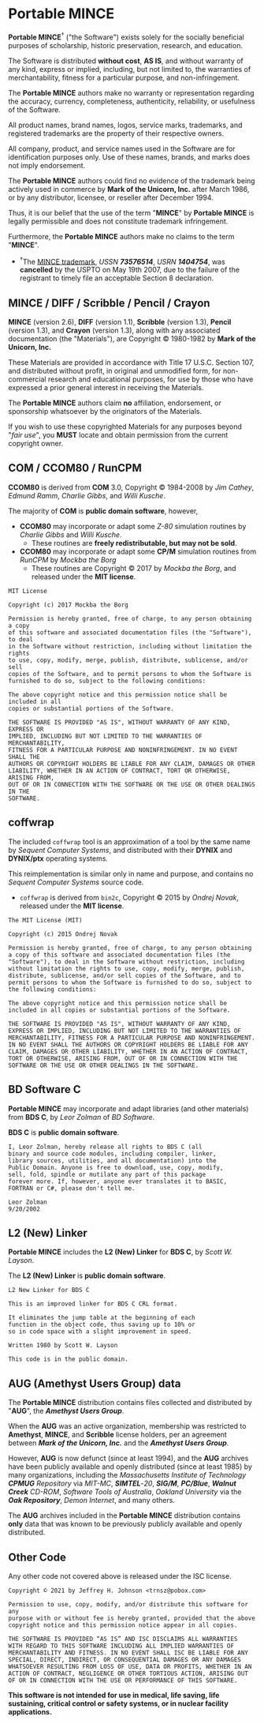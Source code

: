 # Portable MINCE

**Portable MINCE**<sup>†</sup> ("the Software") exists solely for the socially beneficial purposes of scholarship, historic preservation, research, and education.

The Software is distributed **without cost**, **AS IS**, and without warranty of any kind, express or implied, including, but not limited to, the warranties of merchantability, fitness for a particular purpose, and non-infringement.

The **Portable MINCE** authors make no warranty or representation regarding the accuracy, currency, completeness, authenticity, reliability, or usefulness of the Software.

All product names, brand names, logos, service marks, trademarks, and registered trademarks are the property of their respective owners.

All company, product, and service names used in the Software are for identification purposes only. Use of these names, brands, and marks does not imply endorsement.

The **Portable MINCE** authors could find no evidence of the trademark being actively used in commerce by **Mark of the Unicorn, Inc.** after March 1986, or by any distributor, licensee, or reseller after December 1994.

Thus, it is our belief that the use of the term "**MINCE**" by **Portable MINCE** is legally permissible and does not constitute trademark infringement.

Furthermore, the **Portable MINCE** authors make no claims to the term "**MINCE**".

* <sup>†</sup>The [MINCE trademark](legal/73576514.pdf), _USSN **73576514**_, _USRN **1404754**_, was **cancelled** by the USPTO on May 19th 2007, due to the failure of the registrant to timely file an acceptable Section 8 declaration.

## MINCE / DIFF / Scribble / Pencil / Crayon

**MINCE** (version 2.6), **DIFF** (version 1.1), **Scribble** (version 1.3), **Pencil** (version 1.3), and **Crayon** (version 1.3), along with any associated documentation (the "Materials"), are Copyright © 1980-1982 by **Mark of the Unicorn, Inc.**

These Materials are provided in accordance with Title 17 U.S.C. Section 107, and distributed without profit, in original and unmodified form, for non-commercial research and educational purposes, for use by those who have expressed a prior general interest in receiving the Materials.

The **Portable MINCE** authors claim **no** affiliation, endorsement, or sponsorship whatsoever by the originators of the Materials.

If you wish to use these copyrighted Materials for any purposes beyond "*fair use*", you **MUST** locate and obtain permission from the current copyright owner.

## COM / CCOM80 / RunCPM

**CCOM80** is derived from **COM** 3.0, Copyright © 1984-2008 by *Jim* *Cathey*, *Edmund* *Ramm*, *Charlie* *Gibbs*, and *Willi* *Kusche*.

The majority of **COM** is **public domain software**, however,

* **CCOM80** may incorporate or adapt some *Z-80* simulation routines by *Charlie* *Gibbs* and *Willi* *Kusche*.
  * These routines are **freely redistributable, but may not be sold**.
* **CCOM80** may incorporate or adapt some **CP/M** simulation routines from *RunCPM* by *Mockba the Borg*
  * These routines are Copyright © 2017 by *Mockba the Borg*, and released under the **MIT license**.

```text
MIT License

Copyright (c) 2017 Mockba the Borg

Permission is hereby granted, free of charge, to any person obtaining a copy
of this software and associated documentation files (the "Software"), to deal
in the Software without restriction, including without limitation the rights
to use, copy, modify, merge, publish, distribute, sublicense, and/or sell
copies of the Software, and to permit persons to whom the Software is
furnished to do so, subject to the following conditions:

The above copyright notice and this permission notice shall be included in all
copies or substantial portions of the Software.

THE SOFTWARE IS PROVIDED "AS IS", WITHOUT WARRANTY OF ANY KIND, EXPRESS OR
IMPLIED, INCLUDING BUT NOT LIMITED TO THE WARRANTIES OF MERCHANTABILITY,
FITNESS FOR A PARTICULAR PURPOSE AND NONINFRINGEMENT. IN NO EVENT SHALL THE
AUTHORS OR COPYRIGHT HOLDERS BE LIABLE FOR ANY CLAIM, DAMAGES OR OTHER
LIABILITY, WHETHER IN AN ACTION OF CONTRACT, TORT OR OTHERWISE, ARISING FROM,
OUT OF OR IN CONNECTION WITH THE SOFTWARE OR THE USE OR OTHER DEALINGS IN THE
SOFTWARE.
```

## coffwrap

The included `coffwrap` tool is an approximation of a tool by the same name by *Sequent Computer Systems*, and distributed with their **DYNIX** and **DYNIX/ptx** operating systems.

This reimplementation is similar only in name and purpose, and contains no *Sequent Computer Systems* source code.

* `coffwrap` is derived from `bin2c`, Copyright © 2015 by *Ondrej* *Novak*, released under the **MIT license**.

```text
The MIT License (MIT)

Copyright (c) 2015 Ondrej Novak

Permission is hereby granted, free of charge, to any person obtaining
a copy of this software and associated documentation files (the
"Software"), to deal in the Software without restriction, including
without limitation the rights to use, copy, modify, merge, publish,
distribute, sublicense, and/or sell copies of the Software, and to
permit persons to whom the Software is furnished to do so, subject to
the following conditions:

The above copyright notice and this permission notice shall be
included in all copies or substantial portions of the Software.

THE SOFTWARE IS PROVIDED "AS IS", WITHOUT WARRANTY OF ANY KIND,
EXPRESS OR IMPLIED, INCLUDING BUT NOT LIMITED TO THE WARRANTIES OF
MERCHANTABILITY, FITNESS FOR A PARTICULAR PURPOSE AND NONINFRINGEMENT.
IN NO EVENT SHALL THE AUTHORS OR COPYRIGHT HOLDERS BE LIABLE FOR ANY
CLAIM, DAMAGES OR OTHER LIABILITY, WHETHER IN AN ACTION OF CONTRACT,
TORT OR OTHERWISE, ARISING FROM, OUT OF OR IN CONNECTION WITH THE
SOFTWARE OR THE USE OR OTHER DEALINGS IN THE SOFTWARE.
```

## BD Software C

**Portable MINCE** may incorporate and adapt libraries (and other materials) from **BDS C**, by *Leor Zolman* of *BD Software*.

**BDS C** is **public domain software**.

```text
I, Leor Zolman, hereby release all rights to BDS C (all
binary and source code modules, including compiler, linker,
library sources, utilities, and all documentation) into the
Public Domain. Anyone is free to download, use, copy, modify,
sell, fold, spindle or mutilate any part of this package
forever more. If, however, anyone ever translates it to BASIC,
FORTRAN or C#, please don't tell me.

Leor Zolman
9/20/2002
```

## L2 (New) Linker

**Portable MINCE** includes the **L2 (New) Linker** for **BDS C**, by *Scott* *W.* *Layson*.

The **L2 (New) Linker** is **public domain software**.

```text
L2 New Linker for BDS C

This is an improved linker for BDS C CRL format.  

It eliminates the jump table at the beginning of each
function in the object code, thus saving up to 10% or
so in code space with a slight improvement in speed.  

Written 1980 by Scott W. Layson

This code is in the public domain.
```

## AUG (Amethyst Users Group) data

The **Portable MINCE** distribution contains files collected and distributed by "**AUG**", the _**Amethyst Users Group**_.

When the **AUG** was an active organization, membership was restricted to **Amethyst**, **MINCE**, and **Scribble** license holders, per an agreement between _**Mark of the Unicorn, Inc.**_ and the _**Amethyst Users Group**_.

However, **AUG** is now defunct (since at least 1994), and the **AUG** archives have been publicly available and openly distributed (since at least 1985) by many organizations, including the *Massachusetts Institute of Technology* _**CPMUG**_ *Repository* via *MIT-MC*, _**SIMTEL**_-*20*, _**SIG/M**_, _**PC/Blue**_, _**Walnut Creek**_ *CD-ROM*, *Software Tools of Australia*, *Oakland University* via the _**Oak Repository**_, *Demon Internet*, and many others.

The **AUG** archives included in the **Portable MINCE** distribution contains **only** data that was known to be previously publicly available and openly distributed.

## Other Code

Any other code not covered above is released under the ISC license.
```text
Copyright © 2021 by Jeffrey H. Johnson <trnsz@pobox.com>

Permission to use, copy, modify, and/or distribute this software for any
purpose with or without fee is hereby granted, provided that the above
copyright notice and this permission notice appear in all copies.

THE SOFTWARE IS PROVIDED “AS IS” AND ISC DISCLAIMS ALL WARRANTIES
WITH REGARD TO THIS SOFTWARE INCLUDING ALL IMPLIED WARRANTIES OF
MERCHANTABILITY AND FITNESS. IN NO EVENT SHALL ISC BE LIABLE FOR ANY
SPECIAL, DIRECT, INDIRECT, OR CONSEQUENTIAL DAMAGES OR ANY DAMAGES
WHATSOEVER RESULTING FROM LOSS OF USE, DATA OR PROFITS, WHETHER IN AN
ACTION OF CONTRACT, NEGLIGENCE OR OTHER TORTIOUS ACTION, ARISING OUT
OF OR IN CONNECTION WITH THE USE OR PERFORMANCE OF THIS SOFTWARE.
```

**This software is not intended for use in medical, life saving, life sustaining, critical control or safety systems, or in nuclear facility applications.**
